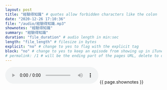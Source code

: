 ```yaml
---
layout: post
title: "經驗得知識" # quotes allow forbidden characters like the colon
date: "2020-12-26 17:10:36"
file: "/audio/經驗得知識.mp3"
shownotes: "經驗得知識"
summary: "經驗得知識"
duration: "file_duration" # audio length in min:sec
length: "file_length" # filesize in bytes
explicit: "no" # change to yes to flag with the explicit tag
block: "no" # change to yes to keep an episode from showing up in iTunes
# permalink: /1 # will be the ending part of the pages URL, delete to default to the title
---
```


<audio controls>
<source src="{{site.url}}{{site.baseurl}}{{ page.file }}" type="audio/x-mp3">
Your browser does not support the audio element.
</audio>
{{ page.shownotes }}
